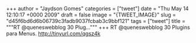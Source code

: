 
+++
author = "Jaydson Gomes"
categories = ["tweet"]
date = "Thu May 14 12:10:17 +0000 2009"
draft = false
image = "{TWEET_IMAGE}"
slug = "d45f6bd6d6b06739c3fadb9037fcbab3c9bbf121"
tags = ["tweet"]
title = """RT @queneswebblog 30 Plug..."""
+++
RT @queneswebblog 30 Plugins para Menus. http://tinyurl.com/qgsz4k
